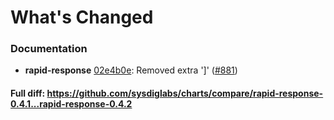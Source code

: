 # What's Changed

### Documentation
- **rapid-response** [02e4b0e](https://github.com/sysdiglabs/charts/commit/02e4b0eefc19767ffc4bdfcaad6724a602c2ba37): Removed extra ']' ([#881](https://github.com/sysdiglabs/charts/issues/881))

#### Full diff: https://github.com/sysdiglabs/charts/compare/rapid-response-0.4.1...rapid-response-0.4.2
